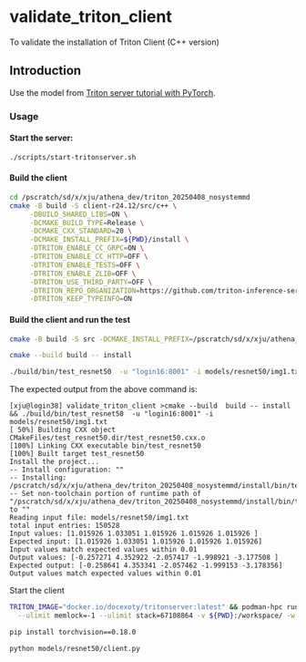 # validate_triton_client
To validate the installation of Triton Client (C++ version)


## Introduction

Use the model from [Triton server tutorial with PyTorch](https://github.com/triton-inference-server/tutorials/tree/main/Quick_Deploy/PyTorch).

### Usage

#### Start the server:
```bash
./scripts/start-tritonserver.sh
```

#### Build the client

```bash
cd /pscratch/sd/x/xju/athena_dev/triton_20250408_nosystemmd
cmake -B build -S client-r24.12/src/c++ \
     -DBUILD_SHARED_LIBS=ON \
     -DCMAKE_BUILD_TYPE=Release \
     -DCMAKE_CXX_STANDARD=20 \
     -DCMAKE_INSTALL_PREFIX=${PWD}/install \
     -DTRITON_ENABLE_CC_GRPC=ON \
     -DTRITON_ENABLE_CC_HTTP=OFF \
     -DTRITON_ENABLE_TESTS=OFF \
     -DTRITON_ENABLE_ZLIB=OFF \
     -DTRITON_USE_THIRD_PARTY=OFF \
     -DTRITON_REPO_ORGANIZATION=https://github.com/triton-inference-server \
     -DTRITON_KEEP_TYPEINFO=ON
```

#### Build the client and run the test
```bash
cmake -B build -S src -DCMAKE_INSTALL_PREFIX=/pscratch/sd/x/xju/athena_dev/triton_20250408_nosystemmd/install

cmake --build build -- install

./build/bin/test_resnet50  -u "login16:8001" -i models/resnet50/img1.txt 
```
The expected output from the above command is:
```text
[xju@login38] validate_triton_client >cmake --build  build -- install && ./build/bin/test_resnet50  -u "login16:8001" -i models/resnet50/img1.txt 
[ 50%] Building CXX object CMakeFiles/test_resnet50.dir/test_resnet50.cxx.o
[100%] Linking CXX executable bin/test_resnet50
[100%] Built target test_resnet50
Install the project...
-- Install configuration: ""
-- Installing: /pscratch/sd/x/xju/athena_dev/triton_20250408_nosystemmd/install/bin/test_resnet50
-- Set non-toolchain portion of runtime path of "/pscratch/sd/x/xju/athena_dev/triton_20250408_nosystemmd/install/bin/test_resnet50" to ""
Reading input file: models/resnet50/img1.txt
total input entries: 150528
Input values: [1.015926 1.033051 1.015926 1.015926 1.015926 ]
Expected input: [1.015926 1.033051 1.015926 1.015926 1.015926]
Input values match expected values within 0.01
Output values: [-0.257271 4.352922 -2.057417 -1.998921 -3.177508 ]
Expected output: [-0.258641 4.353341 -2.057462 -1.999153 -3.178356]
Output values match expected values within 0.01
```

Start the client
```bash
TRITON_IMAGE="docker.io/docexoty/tritonserver:latest" && podman-hpc run -it --gpu --rm --ipc=host --net=host \
  --ulimit memlock=-1 --ulimit stack=67108864 -v ${PWD}:/workspace/ -w /workspace $TRITON_IMAGE bash

pip install torchvision==0.18.0

python models/resnet50/client.py
```
